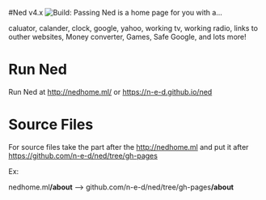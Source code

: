 #Ned v4.x ![Build: Passing](https://camo.githubusercontent.com/2da858457db2699233a46ebd9dbbdec14f2ed282/68747470733a2f2f7472617669732d63692e6f72672f427373656e7469616c732f427373656e7469616c732d322e7376673f6272616e63683d6d6173746572)
Ned is a home page for you with a...

caluator, calander, clock, google, yahoo, working tv, working radio,
links to outher websites, Money converter, Games, Safe Google, and lots more!

# Run Ned
Run Ned at http://nedhome.ml/ or https://n-e-d.github.io/ned
# Source Files
For source files take the part after the http://nedhome.ml and put it after https://github.com/n-e-d/ned/tree/gh-pages

Ex:

nedhome.ml<b>/about</b>
-->
github.com/n-e-d/ned/tree/gh-pages<b>/about</b>
